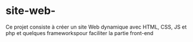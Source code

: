 # site-web-
Ce projet consiste à créer un site Web dynamique avec HTML, CSS, JS et php et quelques frameworkspour faciliter la partie front-end
